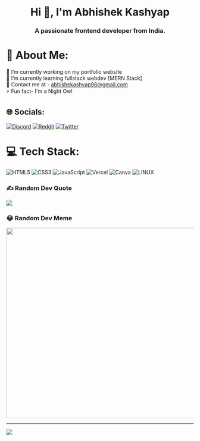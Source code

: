 <h1 align="center">Hi 👋, I'm Abhishek Kashyap</h1>
<h3 align="center">A passionate frontend developer from India.</h3>

# 💫 About Me:
🔭 I’m currently working on my portfolio website<br>🌱 I’m currently learning fullstack webdev [MERN Stack]<br>💬 Contact me at - abhishekashyap96@gmail.com<br>⚡ Fun fact- I'm a Night Owl


## 🌐 Socials:
[![Discord](https://img.shields.io/badge/Discord-%237289DA.svg?logo=discord&logoColor=white)](https://discord.gg/697816975233122334) [![Reddit](https://img.shields.io/badge/Reddit-%23FF4500.svg?logo=Reddit&logoColor=white)](https://reddit.com/user/u/Working_Ninja_2556) [![Twitter](https://img.shields.io/badge/Twitter-%231DA1F2.svg?logo=Twitter&logoColor=white)](https://twitter.com/@Abhi_0450) 

# 💻 Tech Stack:
![HTML5](https://img.shields.io/badge/html5-%23E34F26.svg?style=for-the-badge&logo=html5&logoColor=white) ![CSS3](https://img.shields.io/badge/css3-%231572B6.svg?style=for-the-badge&logo=css3&logoColor=white) ![JavaScript](https://img.shields.io/badge/javascript-%23323330.svg?style=for-the-badge&logo=javascript&logoColor=%23F7DF1E) ![Vercel](https://img.shields.io/badge/vercel-%23000000.svg?style=for-the-badge&logo=vercel&logoColor=white) ![Canva](https://img.shields.io/badge/Canva-%2300C4CC.svg?style=for-the-badge&logo=Canva&logoColor=white) ![LINUX](https://img.shields.io/badge/Linux-FCC624?style=for-the-badge&logo=linux&logoColor=black)

### ✍️ Random Dev Quote
![](https://quotes-github-readme.vercel.app/api?type=horizontal&theme=radical)

### 😂 Random Dev Meme
<img src="https://rm.up.railway.app/" width="512px"/>

---
[![](https://visitcount.itsvg.in/api?id=abhishekkashyap96&icon=0&color=0)](https://visitcount.itsvg.in)



